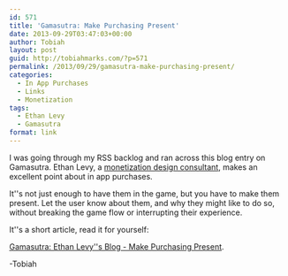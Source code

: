 ```yaml
---
id: 571
title: 'Gamasutra: Make Purchasing Present'
date: 2013-09-29T03:47:03+00:00
author: Tobiah
layout: post
guid: http://tobiahmarks.com/?p=571
permalink: /2013/09/29/gamasutra-make-purchasing-present/
categories:
  - In App Purchases
  - Links
  - Monetization
tags:
  - Ethan Levy
  - Gamasutra
format: link
---
```

I was going through my RSS backlog and ran across this blog entry on Gamasutra. Ethan Levy, a <a href="http://famousaspect.com/?page_id=2" target="_blank">monetization design consultant</a>, makes an excellent point about in app purchases.

It''s not just enough to have them in the game, but you have to make them present. Let the user know about them, and why they might like to do so, without breaking the game flow or interrupting their experience.

It''s a short article, read it for yourself:
  
[Gamasutra: Ethan Levy''s Blog - Make Purchasing Present](http://www.gamasutra.com/blogs/EthanLevy/20130918/200558/Make_Purchasing_Present.php?utm_source=feedburner&utm_medium=feed&utm_campaign=Feed%3A+GamasutraNews+%28Gamasutra+News%29).

-Tobiah